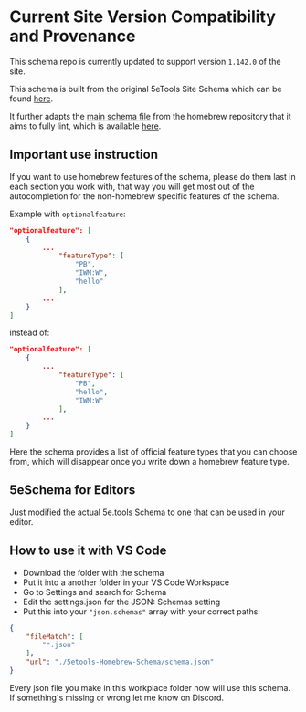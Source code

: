 # Current Site Version Compatibility and Provenance

This schema repo is currently updated to support version `1.142.0` of the site.

This schema is built from the original 5eTools Site Schema which can be found [here](https://github.com/5etools-mirror-1/5etools-mirror-1.github.io/tree/master/test/schema).

It further adapts the [main schema file](https://github.com/TheGiddyLimit/homebrew/blob/master/schema.json) from the homebrew repository that it aims to fully lint, which is available [here](https://github.com/TheGiddyLimit/homebrew).

## Important use instruction

If you want to use homebrew features of the schema, please do them last in each section you work with, that way you will get most out of the autocompletion for the non-homebrew specific features of the schema.

Example with `optionalfeature`:

```json
"optionalfeature": [
    {
        ...
            "featureType": [
                "PB",
                "IWM:W",
                "hello"   
            ],
        ...
    }
]

```

instead of:

```json
"optionalfeature": [
    {
        ...
            "featureType": [
                "PB",
                "hello",
                "IWM:W"  
            ],
        ...
    }
]
```

Here the schema provides a list of official feature types that you can choose from, which will disappear once you write down a homebrew feature type.

## 5eSchema for Editors

Just modified the actual 5e.tools Schema to one that can be used in your editor.

## How to use it with VS Code

- Download the folder with the schema
- Put it into a another folder in your VS Code Workspace
- Go to Settings and search for Schema
- Edit the settings.json for the JSON: Schemas setting
- Put this into your `"json.schemas"` array with your correct paths:

```json
{
    "fileMatch": [
        "*.json"
    ],
    "url": "./5etools-Homebrew-Schema/schema.json"
}
```

Every json file you make in this workplace folder now will use this schema.  
If something's missing or wrong let me know on Discord.
